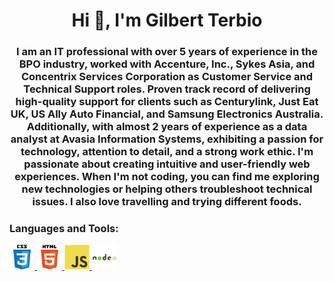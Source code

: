 <h1 align="center">Hi 👋, I'm Gilbert Terbio</h1>
<h3 align="center"> I am an IT professional with over 5 years of experience in the BPO industry, worked with Accenture, Inc., Sykes Asia, and Concentrix Services Corporation as Customer Service and Technical Support roles. Proven track record of delivering high-quality support for clients such as Centurylink, Just Eat UK, US Ally Auto Financial, and Samsung Electronics Australia. Additionally, with almost 2 years of experience as a data analyst at Avasia Information Systems, exhibiting a passion for technology, attention to detail, and a strong work ethic. I'm passionate about creating intuitive and user-friendly web experiences. When I'm not coding, you can find me exploring new technologies or helping others troubleshoot technical issues. I also love travelling and trying different foods. </h3>


<h3 align="left">Languages and Tools:</h3>
<p align="left"> <a href="https://www.w3schools.com/css/" target="_blank" rel="noreferrer"> <img src="https://raw.githubusercontent.com/devicons/devicon/master/icons/css3/css3-original-wordmark.svg" alt="css3" width="40" height="40"/> </a> <a href="https://www.w3.org/html/" target="_blank" rel="noreferrer"> <img src="https://raw.githubusercontent.com/devicons/devicon/master/icons/html5/html5-original-wordmark.svg" alt="html5" width="40" height="40"/> </a> <a href="https://developer.mozilla.org/en-US/docs/Web/JavaScript" target="_blank" rel="noreferrer"> <img src="https://raw.githubusercontent.com/devicons/devicon/master/icons/javascript/javascript-original.svg" alt="javascript" width="40" height="40"/> </a> <a href="https://nodejs.org" target="_blank" rel="noreferrer"> <img src="https://raw.githubusercontent.com/devicons/devicon/master/icons/nodejs/nodejs-original-wordmark.svg" alt="nodejs" width="40" height="40"/> </a> </p>
